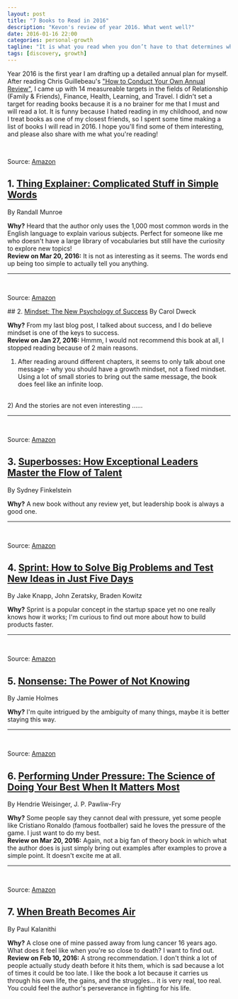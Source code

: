 ```yaml
---
layout: post
title: "7 Books to Read in 2016"
description: "Kevon's review of year 2016. What went well?"
date: 2016-01-16 22:00
categories: personal-growth
tagline: "It is what you read when you don’t have to that determines what you will be when you can’t help it. –Oscar Wilde"
tags: [discovery, growth]
---
```


Year 2016 is the first year I am drafting up a detailed annual plan for myself. After reading Chris Guillebeau's <a href="http://chrisguillebeau.com/how-to-conduct-your-own-annual-review/" target="_blank">"How to Conduct Your Own Annual Review"</a>, I came up with 14 measureable targets in the fields of Relationship (Family & Friends), Finance, Health, Learning, and Travel. I didn't set a target for reading books because it is a no brainer for me that I must and will read a lot. It is funny because I hated reading in my childhood, and now I treat books as one of my closest friends, so I spent some time making a list of books I will read in 2016. I hope you'll find some of them interesting, and please also share with me what you're reading!
<br>
<br>

<img src="{{site.baseurl}}/assets/images/posts/book-thing-explainer.jpg" alt="" class="small">
<p class="img-source">Source: <a href="https://amzn.to/379Jjw1" taret="_blank">Amazon</a></p>

## 1. <a href="https://amzn.to/379Jjw1" target="_blank">Thing Explainer: Complicated Stuff in Simple Words</a>
By Randall Munroe

<strong>Why?</strong> Heard that the author only uses the 1,000 most common words in the English language to explain various subjects. Perfect for someone like me who doesn't have a large library of vocabularies but still have the curiosity to explore new topics!
<br>
<strong>Review on Mar 20, 2016:</strong> It is not as interesting as it seems. The words end up being too simple to actually tell you anything.
<hr>
<br>
<img src="{{site.baseurl}}/assets/images/posts/book-mindset.jpg" alt="" class="small">
<p class="img-source">Source: <a href="https://amzn.to/2W6loXL" taret="_blank">Amazon</a></p>
## 2. <a href="https://amzn.to/2W6loXL" target="_blank">Mindset: The New Psychology of Success</a>
By Carol Dweck

<strong>Why?</strong> From my last blog post, I talked about success, and I do believe mindset is one of the keys to success.
<br>
<strong>Review on Jan 27, 2016:</strong> Hmmm, I would not recommend this book at all, I stopped reading because of 2 main reasons.
<br>
1) After reading around different chapters, it seems to only talk about one message - why you should have a growth mindset, not a fixed mindset. Using a lot of small stories to bring out the same message, the book does feel like an infinite loop.
<br>
2) And the stories are not even interesting ......
<hr>
<br>
<img src="{{site.baseurl}}/assets/images/posts/book-superbosses.jpg" alt="" class="small">
<p class="img-source">Source: <a href="https://amzn.to/2W6mD9n" taret="_blank">Amazon</a></p>

## 3. <a href="https://amzn.to/2W6mD9n" target="_blank">Superbosses: How Exceptional Leaders Master the Flow of Talent</a>
By Sydney Finkelstein

<strong>Why?</strong> A new book without any review yet, but leadership book is always a good one.
<hr>
<br>
<img src="{{site.baseurl}}/assets/images/posts/book-sprint.jpg" alt="" class="small">
<p class="img-source">Source: <a href="https://amzn.to/375OaOA" taret="_blank">Amazon</a></p>

## 4. <a href="https://amzn.to/375OaOA" target="_blank">Sprint: How to Solve Big Problems and Test New Ideas in Just Five Days</a>
By Jake Knapp, John Zeratsky, Braden Kowitz

<strong>Why?</strong> Sprint is a popular concept in the startup space yet no one really knows how it works; I'm curious to find out more about how to build products faster.
<hr>
<br>
<img src="{{site.baseurl}}/assets/images/posts/book-nonsense.jpg" alt="" class="small">
<p class="img-source">Source: <a href="https://amzn.to/3a0rEbH" taret="_blank">Amazon</a></p>

## 5. <a href="https://amzn.to/3a0rEbH" target="_blank">Nonsense: The Power of Not Knowing</a>
By Jamie Holmes

<strong>Why?</strong> I'm quite intrigued by the ambiguity of many things, maybe it is better staying this way.
<hr>
<br>
<img src="{{site.baseurl}}/assets/images/posts/book-perform-under-pressure.jpg" alt="" class="small">
<p class="img-source">Source: <a href="https://amzn.to/3gzxvGr" taret="_blank">Amazon</a></p>

## 6. <a href="https://amzn.to/3gzxvGr" target="_blank">Performing Under Pressure: The Science of Doing Your Best When It Matters Most</a>
By Hendrie Weisinger, J. P. Pawliw-Fry

<strong>Why?</strong> Some people say they cannot deal with pressure, yet some people like Cristiano Ronaldo (famous footballer) said he loves the pressure of the game. I just want to do my best.
<br>
<strong>Review on Mar 20, 2016:</strong> Again, not a big fan of theory book in which what the author does is just simply bring out examples after examples to prove a simple point. It doesn't excite me at all.
<hr>
<br>
<img src="{{site.baseurl}}/assets/images/posts/book-when-breathe-becomes-air.jpg" alt="" class="small">
<p class="img-source">Source: <a href="https://amzn.to/3qOlodl" taret="_blank">Amazon</a></p>

## 7. <a href="https://amzn.to/3qOlodl" target="_blank">When Breath Becomes Air</a>
By Paul Kalanithi

<strong>Why?</strong> A close one of mine passed away from lung cancer 16 years ago. What does it feel like when you're so close to death? I want to find out.
<br>
<strong>Review on Feb 10, 2016:</strong> A strong recommendation. I don't think a lot of people actually study death before it hits them, which is sad because a lot of times it could be too late. I like the book a lot because it carries us through his own life, the gains, and the struggles... it is very real, too real. You could feel the author's perseverance in fighting for his life.

